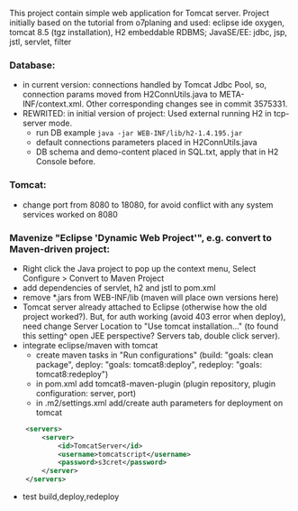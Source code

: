 This project contain simple web application for Tomcat server.
Project initially based on the tutorial from o7planing and used: eclipse ide oxygen, tomcat 8.5 (tgz installation), H2 embeddable RDBMS; JavaSE/EE: jdbc, jsp, jstl, servlet, filter

### Database: 
* in current version: connections handled by Tomcat Jdbc Pool, so, connection params moved from H2ConnUtils.java to META-INF/context.xml. Other corresponding changes see in commit 3575331.
* REWRITED: in initial version of project: Used external running H2 in tcp-server mode.
  - run DB example `java -jar WEB-INF/lib/h2-1.4.195.jar`
  - default connections parameters placed in H2ConnUtils.java  
  - DB schema and demo-content placed in SQL.txt, apply that in H2 Console before.
  
### Tomcat:
* change port from 8080 to 18080, for avoid conflict with any system services worked on 8080  
  
### Mavenize "Eclipse 'Dynamic Web Project'", e.g. convert to Maven-driven project:
* Right click the Java project to pop up the context menu, Select Configure > Convert to Maven Project
* add dependencies of servlet, h2 and jstl to pom.xml
* remove *.jars from WEB-INF/lib (maven will place own versions here)
* Tomcat server already attached to Eclipse (otherwise how the old project worked?). But, for auth working (avoid 403 error when deploy), need change Server Location to "Use tomcat installation..."  (to found this setting^ open JEE perspective? Servers tab, double click server).
* integrate eclipse/maven with tomcat
  - create maven tasks in "Run configurations" (build: "goals: clean package", deploy: "goals: tomcat8:deploy", redeploy: "goals: tomcat8:redeploy")
  - in pom.xml add  tomcat8-maven-plugin (plugin repository, plugin configuration: server, port)
  - in .m2/settings.xml add/create auth parameters for deployment on tomcat
```xml
   	<servers>  
		<server>
			<id>TomcatServer</id>
			<username>tomcatscript</username>
			<password>s3cret</password>
		</server>
	</servers> 
```
* test build,deploy,redeploy
	

